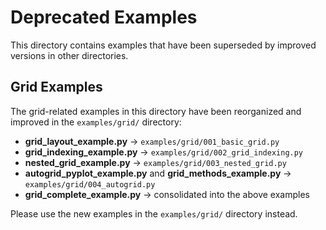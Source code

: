# Deprecated Examples

This directory contains examples that have been superseded by improved versions in other directories.

## Grid Examples

The grid-related examples in this directory have been reorganized and improved in the `examples/grid/` directory:

- **grid_layout_example.py** → `examples/grid/001_basic_grid.py`
- **grid_indexing_example.py** → `examples/grid/002_grid_indexing.py`
- **nested_grid_example.py** → `examples/grid/003_nested_grid.py`
- **autogrid_pyplot_example.py** and **grid_methods_example.py** → `examples/grid/004_autogrid.py`
- **grid_complete_example.py** → consolidated into the above examples

Please use the new examples in the `examples/grid/` directory instead.
